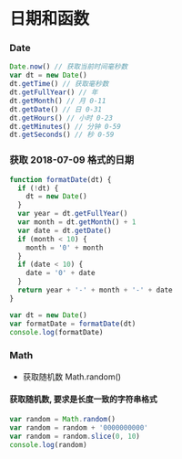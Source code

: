 # 日期和函数

### Date

```js
Date.now() // 获取当前时间毫秒数
var dt = new Date()
dt.getTime() // 获取毫秒数
dt.getFullYear() // 年
dt.getMonth() // 月 0-11
dt.getDate() // 日 0-31
dt.getHours() // 小时 0-23
dt.getMinutes() // 分钟 0-59
dt.getSeconds() // 秒 0-59
```

### 获取 2018-07-09 格式的日期

```js
function formatDate(dt) {
  if (!dt) {
    dt = new Date()
  }
  var year = dt.getFullYear()
  var month = dt.getMonth() + 1
  var date = dt.getDate()
  if (month < 10) {
    month = '0' + month
  }
  if (date < 10) {
    date = '0' + date
  }
  return year + '-' + month + '-' + date
}

var dt = new Date()
var formatDate = formatDate(dt)
console.log(formatDate)
```

### Math

- 获取随机数 Math.random()

#### 获取随机数, 要求是长度一致的字符串格式

```js
var random = Math.random()
var random = random + '0000000000'
var random = random.slice(0, 10)
console.log(random)
```
